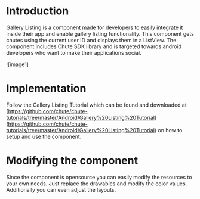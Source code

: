 
Introduction
====

Gallery Listing is a component made for developers to easily integrate it inside their app and enable gallery listing functionality. This component gets chutes using the current user ID and displays them in a ListView. The component includes Chute SDK library and is targeted towards android developers who want to make their applications social.    

![image1]

Implementation
====

Follow the Gallery Listing Tutorial which can be found and downloaded at [https://github.com/chute/chute-tutorials/tree/master/Android/Gallery%20Listing%20Tutorial] (https://github.com/chute/chute-tutorials/tree/master/Android/Gallery%20Listing%20Tutorial) on how to setup and use the component.

Modifying the component
====

Since the component is opensource you can easily modify the resources to your own needs. Just replace the drawables and modify the color values. Additionally you can even adjust the layouts.



